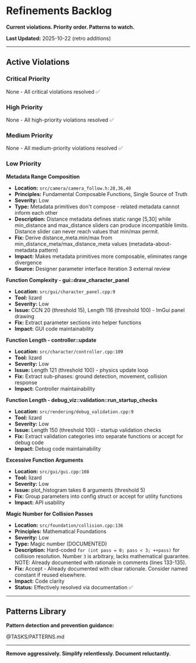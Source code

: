 # Refinements Backlog

**Current violations. Priority order. Patterns to watch.**

**Last Updated:** 2025-10-22 (retro additions)

---

## Active Violations

### Critical Priority

None - All critical violations resolved ✅

### High Priority

None - All high-priority violations resolved ✅

### Medium Priority

None - All medium-priority violations resolved ✅


### Low Priority

**Metadata Range Composition**
- **Location:** `src/camera/camera_follow.h:28,36,40`
- **Principles:** Fundamental Composable Functions, Single Source of Truth
- **Severity:** Low
- **Type:** Metadata primitives don't compose - related metadata cannot inform each other
- **Description:** Distance metadata defines static range [5,30] while min_distance and max_distance sliders can produce incompatible limits. Distance slider can never reach values that min/max permit.
- **Fix:** Derive distance_meta.min/max from min_distance_meta/max_distance_meta values (metadata-about-metadata pattern)
- **Impact:** Makes metadata primitives more composable, eliminates range divergence
- **Source:** Designer parameter interface iteration 3 external review

**Function Complexity - gui::draw_character_panel**
- **Location:** `src/gui/character_panel.cpp:9`
- **Tool:** lizard
- **Severity:** Low
- **Issue:** CCN 20 (threshold 15), Length 116 (threshold 100) - ImGui panel drawing
- **Fix:** Extract parameter sections into helper functions
- **Impact:** GUI code maintainability

**Function Length - controller::update**
- **Location:** `src/character/controller.cpp:109`
- **Tool:** lizard
- **Severity:** Low
- **Issue:** Length 121 (threshold 100) - physics update loop
- **Fix:** Extract sub-phases: ground detection, movement, collision response
- **Impact:** Controller maintainability

**Function Length - debug_viz::validation::run_startup_checks**
- **Location:** `src/rendering/debug_validation.cpp:9`
- **Tool:** lizard
- **Severity:** Low
- **Issue:** Length 150 (threshold 100) - startup validation checks
- **Fix:** Extract validation categories into separate functions or accept for debug code
- **Impact:** Debug code maintainability

**Excessive Function Arguments**
- **Location:** `src/gui/gui.cpp:108`
- **Tool:** lizard
- **Severity:** Low
- **Issue:** plot_histogram takes 6 arguments (threshold 5)
- **Fix:** Group parameters into config struct or accept for utility functions
- **Impact:** API usability

**Magic Number for Collision Passes**
- **Location:** `src/foundation/collision.cpp:136`
- **Principles:** Mathematical Foundations
- **Severity:** Low
- **Type:** Magic number (DOCUMENTED)
- **Description:** Hard-coded `for (int pass = 0; pass < 3; ++pass)` for collision resolution. Number `3` is arbitrary, lacks mathematical guarantee. NOTE: Already documented with rationale in comments (lines 133-135).
- **Fix:** Accept - Already documented with clear rationale. Consider named constant if reused elsewhere.
- **Impact:** Code clarity
- **Status:** Effectively resolved via documentation ✅


---

## Patterns Library

**Pattern detection and prevention guidance:**

@TASKS/PATTERNS.md

---

**Remove aggressively. Simplify relentlessly. Document reluctantly.**
